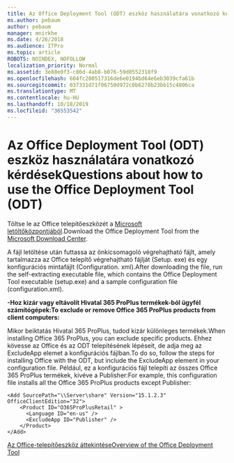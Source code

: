```yaml
---
title: Az Office Deployment Tool (ODT) eszköz használatára vonatkozó kérdések
ms.author: pebaum
author: pebaum
manager: mnirkhe
ms.date: 4/26/2018
ms.audience: ITPro
ms.topic: article
ROBOTS: NOINDEX, NOFOLLOW
localization_priority: Normal
ms.assetid: 3e88e0f3-c86d-4ab8-b076-59d0552318f9
ms.openlocfilehash: 604fc200517316de6e0194bd64e6eb3039cfa61b
ms.sourcegitcommit: 037331d71f06750d972c0b6278b23bb15c4806ca
ms.translationtype: MT
ms.contentlocale: hu-HU
ms.lasthandoff: 10/18/2019
ms.locfileid: "36553542"
---
```

# <a name="questions-about-how-to-use-the-office-deployment-tool-odt"></a><span data-ttu-id="e4012-102">Az Office Deployment Tool (ODT) eszköz használatára vonatkozó kérdések</span><span class="sxs-lookup"><span data-stu-id="e4012-102">Questions about how to use the Office Deployment Tool (ODT)</span></span>

<span data-ttu-id="e4012-103">Töltse le az Office telepítőeszközét a [Microsoft letöltőközpontjából](http://go.microsoft.com/fwlink/p/?LinkID=626065).</span><span class="sxs-lookup"><span data-stu-id="e4012-103">Download the Office Deployment Tool from the [Microsoft Download Center](http://go.microsoft.com/fwlink/p/?LinkID=626065).</span></span>
  
<span data-ttu-id="e4012-104">A fájl letöltése után futtassa az önkicsomagoló végrehajtható fájlt, amely tartalmazza az Office telepítő végrehajtható fájlját (Setup. exe) és egy konfigurációs mintafájlt (Configuration. xml).</span><span class="sxs-lookup"><span data-stu-id="e4012-104">After downloading the file, run the self-extracting executable file, which contains the Office Deployment Tool executable (setup.exe) and a sample configuration file (configuration.xml).</span></span>
  
 <span data-ttu-id="e4012-105">**-Hoz kizár vagy eltávolít Hivatal 365 ProPlus termékek-ból ügyfél számítógépek:**</span><span class="sxs-lookup"><span data-stu-id="e4012-105">**To exclude or remove Office 365 ProPlus products from client computers:**</span></span>
  
<span data-ttu-id="e4012-106">Mikor beiktatás Hivatal 365 ProPlus, tudod kizár különleges termékek.</span><span class="sxs-lookup"><span data-stu-id="e4012-106">When installing Office 365 ProPlus, you can exclude specific products.</span></span> <span data-ttu-id="e4012-107">Ehhez kövesse az Office és az ODT telepítésének lépéseit, de adja meg az ExcludeApp elemet a konfigurációs fájlban.</span><span class="sxs-lookup"><span data-stu-id="e4012-107">To do so, follow the steps for installing Office with the ODT, but include the ExcludeApp element in your configuration file.</span></span> <span data-ttu-id="e4012-108">Például, ez a konfigurációs fájl telepíti az összes Office 365 ProPlus termékek, kivéve a Publisher:</span><span class="sxs-lookup"><span data-stu-id="e4012-108">For example, this configuration file installs all the Office 365 ProPlus products except Publisher:</span></span>
  
```
<Add SourcePath="\\Server\share" Version="15.1.2.3" OfficeClientEdition="32">
    <Product ID="O365ProPlusRetail" >
      <Language ID="en-us" />
      <ExcludeApp ID="Publisher" />
    </Product>
</Add>
```

[<span data-ttu-id="e4012-109">Az Office-telepítőeszköz áttekintése</span><span class="sxs-lookup"><span data-stu-id="e4012-109">Overview of the Office Deployment Tool</span></span>](https://docs.microsoft.com/deployoffice/overview-of-the-office-2016-deployment-tool)
  


